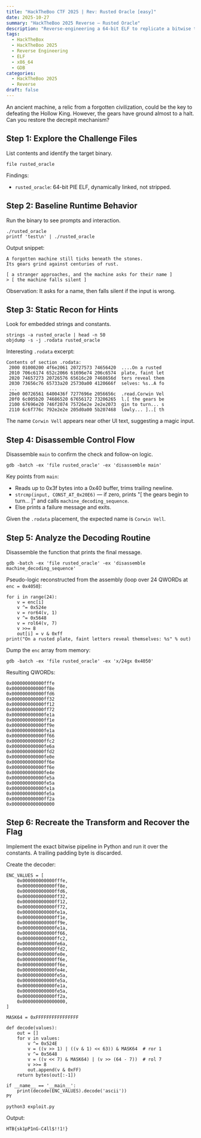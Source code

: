 ```yaml
---
title: "HackTheBoo CTF 2025 | Rev: Rusted Oracle [easy]"
date: 2025-10-27
summary: "HackTheBoo 2025 Reverse — Rusted Oracle"
description: "Reverse-engineering a 64-bit ELF to replicate a bitwise transform over QWORD constants and recover the flag."
tags:
  - HackTheBox
  - HackTheBoo 2025
  - Reverse Engineering
  - ELF
  - x86_64
  - GDB
categories:
  - HackTheBoo 2025
  - Reverse
draft: false
---
```


An ancient machine, a relic from a forgotten civilization, could be the key to defeating the Hollow King. However, the gears have ground almost to a halt. Can you restore the decrepit mechanism?

## Step 1: Explore the Challenge Files

List contents and identify the target binary.

```
file rusted_oracle
```

Findings:

- `rusted_oracle`: 64-bit PIE ELF, dynamically linked, not stripped.

## Step 2: Baseline Runtime Behavior

Run the binary to see prompts and interaction.

```
./rusted_oracle
printf 'test\n' | ./rusted_oracle
```

Output snippet:

```
A forgotten machine still ticks beneath the stones.
Its gears grind against centuries of rust.

[ a stranger approaches, and the machine asks for their name ]
> [ the machine falls silent ]
```

Observation: It asks for a name, then falls silent if the input is wrong.

## Step 3: Static Recon for Hints

Look for embedded strings and constants.

```
strings -a rusted_oracle | head -n 50
objdump -s -j .rodata rusted_oracle
```

Interesting `.rodata` excerpt:

```
Contents of section .rodata:
 2000 01000200 4f6e2061 20727573 74656420  ....On a rusted 
 2010 706c6174 652c2066 61696e74 206c6574  plate, faint let
 2020 74657273 20726576 65616c20 7468656d  ters reveal them
 2030 73656c76 65733a20 25730a00 4120666f  selves: %s..A fo
 ...
 20e0 00726561 6400436f 7277696e 2056656c  .read.Corwin Vel
 20f0 6c005b20 74686520 67656172 73206265  l.[ the gears be
 2100 67696e20 746f2074 75726e2e 2e2e2073  gin to turn... s
 2110 6c6f776c 792e2e2e 205d0a00 5b207468  lowly... ]..[ th
```

The name `Corwin Vell` appears near other UI text, suggesting a magic input.

## Step 4: Disassemble Control Flow

Disassemble `main` to confirm the check and follow-on logic.

```
gdb -batch -ex 'file rusted_oracle' -ex 'disassemble main'
```

Key points from `main`:

- Reads up to 0x3f bytes into a 0x40 buffer, trims trailing newline.
- `strcmp(input, CONST_AT_0x20E6)` — if zero, prints "[ the gears begin to turn... ]" and calls `machine_decoding_sequence`.
- Else prints a failure message and exits.

Given the `.rodata` placement, the expected name is `Corwin Vell`.

## Step 5: Analyze the Decoding Routine

Disassemble the function that prints the final message.

```
gdb -batch -ex 'file rusted_oracle' -ex 'disassemble machine_decoding_sequence'
```

Pseudo-logic reconstructed from the assembly (loop over 24 QWORDs at `enc = 0x4050`):

```
for i in range(24):
    v = enc[i]
    v ^= 0x524e
    v = ror64(v, 1)
    v ^= 0x5648
    v = rol64(v, 7)
    v >>= 8
    out[i] = v & 0xff
print("On a rusted plate, faint letters reveal themselves: %s" % out)
```

Dump the `enc` array from memory:

```
gdb -batch -ex 'file rusted_oracle' -ex 'x/24gx 0x4050'
```

Resulting QWORDs:

```
0x000000000000fffe
0x000000000000ff8e
0x000000000000ffd6
0x000000000000ff32
0x000000000000ff12
0x000000000000ff72
0x000000000000fe1a
0x000000000000ff1e
0x000000000000ff9e
0x000000000000fe1a
0x000000000000ff66
0x000000000000ffc2
0x000000000000fe6a
0x000000000000ffd2
0x000000000000fe0e
0x000000000000ff6e
0x000000000000ff6e
0x000000000000fe4e
0x000000000000fe5a
0x000000000000fe5a
0x000000000000fe1a
0x000000000000fe5a
0x000000000000ff2a
0x0000000000000000
```

## Step 6: Recreate the Transform and Recover the Flag

Implement the exact bitwise pipeline in Python and run it over the constants. A trailing padding byte is discarded.

Create the decoder:

```
ENC_VALUES = [
    0x000000000000fffe,
    0x000000000000ff8e,
    0x000000000000ffd6,
    0x000000000000ff32,
    0x000000000000ff12,
    0x000000000000ff72,
    0x000000000000fe1a,
    0x000000000000ff1e,
    0x000000000000ff9e,
    0x000000000000fe1a,
    0x000000000000ff66,
    0x000000000000ffc2,
    0x000000000000fe6a,
    0x000000000000ffd2,
    0x000000000000fe0e,
    0x000000000000ff6e,
    0x000000000000ff6e,
    0x000000000000fe4e,
    0x000000000000fe5a,
    0x000000000000fe5a,
    0x000000000000fe1a,
    0x000000000000fe5a,
    0x000000000000ff2a,
    0x0000000000000000,
]

MASK64 = 0xFFFFFFFFFFFFFFFF

def decode(values):
    out = []
    for v in values:
        v ^= 0x524E
        v = ((v >> 1) | ((v & 1) << 63)) & MASK64  # ror 1
        v ^= 0x5648
        v = ((v << 7) & MASK64) | (v >> (64 - 7))  # rol 7
        v >>= 8
        out.append(v & 0xFF)
    return bytes(out[:-1])

if __name__ == '__main__':
    print(decode(ENC_VALUES).decode('ascii'))
PY
```

```
python3 exploit.py
```

Output:

```
HTB{sk1pP1nG-C4ll$!!1!}
```
